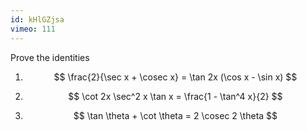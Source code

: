```yaml
---
id: kHlGZjsa
vimeo: 111
---
```


Prove the identities

 1. $$
    \frac{2}{\sec x + \cosec x} = \tan 2x (\cos x - \sin x)
    $$

 1. $$
    \cot 2x \sec^2 x \tan x = \frac{1 - \tan^4 x}{2}
    $$

 1. $$
    \tan \theta + \cot \theta = 2 \cosec 2 \theta
    $$
